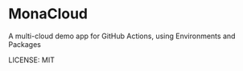 # MonaCloud
A multi-cloud demo app for GitHub Actions, using Environments and Packages

LICENSE: MIT
